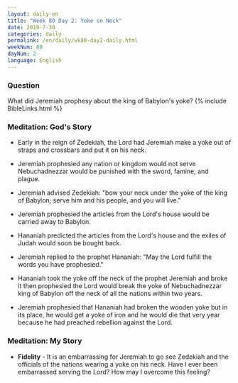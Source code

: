 ```yaml
---
layout: daily-en
title: "Week 80 Day 2: Yoke on Neck"
date: 2019-7-30 
categories: daily
permalink: /en/daily/wk80-day2-daily.html
weekNum: 80
dayNum: 2
language: English
---
```


### Question     
What did Jeremiah prophesy about the king of Babylon's yoke?
{% include BibleLinks.html %} 

### Meditation: God's Story   
+ Early in the reign of Zedekiah, the Lord had Jeremiah make a yoke out of straps and crossbars and put it on his neck. 

+ Jeremiah prophesied any nation or kingdom would not serve Nebuchadnezzar would be punished with the sword, famine, and plague. 

+ Jeremiah advised Zedekiah: "bow your neck under the yoke of the king of Babylon; serve him and his people, and you will live." 

+ Jeremiah prophesied the articles from the Lord's house would be carried away to Babylon. 

+ Hananiah predicted the articles from the Lord's house and the exiles of Judah would soon be bought back. 

+ Jeremiah replied to the prophet Hananiah: "May the Lord fulfill the words you have prophesied." 

+ Hananiah took the yoke off the neck of the prophet Jeremiah and broke it then prophesied the Lord would break the yoke of Nebuchadnezzar king of Babylon off the neck of all the nations within two years. 

+ Jeremiah prophesied that Hananiah had broken the wooden yoke but in its place, he would get a yoke of iron and he would die that very year because he had preached rebellion against the Lord. 

### Meditation: My Story   
+ **Fidelity** - It is an embarrassing for Jeremiah to go see Zedekiah and the officials of the nations wearing a yoke on his neck. Have I ever been embarrassed serving the Lord? How may I overcome this feeling? 
